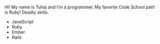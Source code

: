 Hi! My name is Tuhaj and I'm a programmer.
My favorite Code School path is Ruby!
Deadly skills:
* JavaScript
* Ruby
* Ember
* Rails
